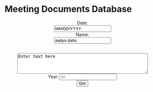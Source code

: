 # Meeting Documents Database


<script>

//is leap year code

function isLeapYear(){
    var year_leap = document.getElementById("year_leap").value;

    var str_url_isLeapYear = "https://csa.rebeccaaa.tk/api/calendar/isLeapYear/" + year_leap;
    console.log(str_url_isLeapYear)

     fetch(str_url_isLeapYear)
    // response is a RESTful "promise" on any successful fetch
    .then(response => {
      // check for response errors
      if (response.status !== 200) {
          error('GET API response failure: ' + response.status);
          return;
      }
      // valid response will have JSON data
      response.json().then(data => {
          console.log(data);
          console.log(data.isLeapYear);
          document.getElementById("isLeapYear_result").innerHTML = "leap year? " +  data.isLeapYear;
      })
  })

}


</script>
<center>

<label for="date">Date:</label><br>
<input type="text" id="date" name="date" value="MM/DD/YYYY"><br>
<label for="name">Name:</label><br>
<input type="text" id="name" name="name" value="aadya daita"><br><br>

<textarea id="w3review" name="w3review" rows="4" cols="50">Enter text here</textarea>


<br>
<label for="year_leap">Year:</label>
<input type="text" id="year_leap" name="year_leap" placeholder="##">
<br>
<button onclick="isLeapYear()">Go!</button> 
<br>
<h3 id="isLeapYear_result"></h3>
<br>
<br>

</center>

